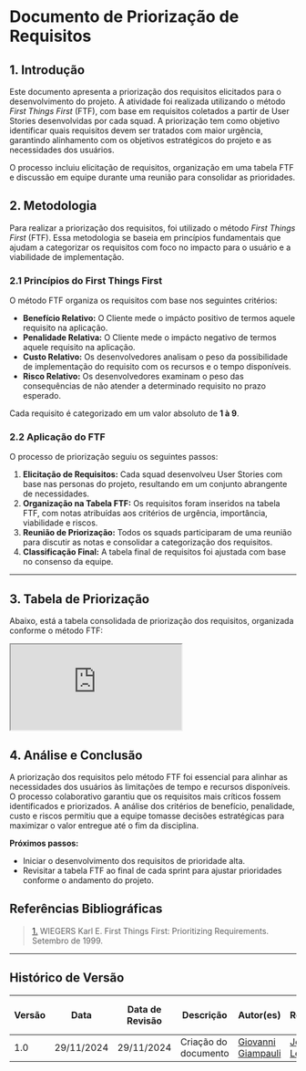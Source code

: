 # Documento de Priorização de Requisitos

## 1. Introdução

Este documento apresenta a priorização dos requisitos elicitados para o desenvolvimento do projeto. A atividade foi realizada utilizando o método *First Things First* (FTF), com base em requisitos coletados a partir de User Stories desenvolvidas por cada squad. A priorização tem como objetivo identificar quais requisitos devem ser tratados com maior urgência, garantindo alinhamento com os objetivos estratégicos do projeto e as necessidades dos usuários.

O processo incluiu elicitação de requisitos, organização em uma tabela FTF e discussão em equipe durante uma reunião para consolidar as prioridades.

## 2. Metodologia

Para realizar a priorização dos requisitos, foi utilizado o método *First Things First* (FTF). Essa metodologia se baseia em princípios fundamentais que ajudam a categorizar os requisitos com foco no impacto para o usuário e a viabilidade de implementação.

### 2.1 Princípios do First Things First

O método FTF organiza os requisitos com base nos seguintes critérios:

- **Benefício Relativo:** O Cliente mede o impácto positivo de termos aquele requisito na aplicação.
- **Penalidade Relativa:** O Cliente mede o impácto negativo de termos aquele requisito na aplicação.
- **Custo Relativo:** Os desenvolvedores analisam o peso da possibilidade de implementação do requisito com os recursos e o tempo disponíveis.
- **Risco Relativo:** Os desenvolvedores examinam o peso das consequências de não atender a determinado requisito no prazo esperado.

Cada requisito é categorizado em um valor absoluto de **1 à 9**.

### 2.2 Aplicação do FTF

O processo de priorização seguiu os seguintes passos:
1. **Elicitação de Requisitos:** Cada squad desenvolveu User Stories com base nas personas do projeto, resultando em um conjunto abrangente de necessidades.
2. **Organização na Tabela FTF:** Os requisitos foram inseridos na tabela FTF, com notas atribuídas aos critérios de urgência, importância, viabilidade e riscos.
3. **Reunião de Priorização:** Todos os squads participaram de uma reunião para discutir as notas e consolidar a categorização dos requisitos.
4. **Classificação Final:** A tabela final de requisitos foi ajustada com base no consenso da equipe.

---

## 3. Tabela de Priorização

Abaixo, está a tabela consolidada de priorização dos requisitos, organizada conforme o método FTF:

<iframe src="https://docs.google.com/spreadsheets/d/e/2PACX-1vS8wM4BYyFcbTW-PTmzqwbEM5MITbuF_7JZcKzLCP2ulqC7ru2B-BjPek-KB-zB_aopoEGa7Ss0cL3c/pubhtml?gid=0&amp;single=true&amp;widget=true&amp;headers=false"></iframe>



## 4. Análise e Conclusão

A priorização dos requisitos pelo método FTF foi essencial para alinhar as necessidades dos usuários às limitações de tempo e recursos disponíveis. O processo colaborativo garantiu que os requisitos mais críticos fossem identificados e priorizados. A análise dos critérios de benefício, penalidade, custo e riscos permitiu que a equipe tomasse decisões estratégicas para maximizar o valor entregue até o fim da disciplina.

**Próximos passos:**

- Iniciar o desenvolvimento dos requisitos de prioridade alta.
- Revisitar a tabela FTF ao final de cada sprint para ajustar prioridades conforme o andamento do projeto.



## Referências Bibliográficas

> <a id="REF1" href="https://www.processimpact.com/articles/prioritizing.pdf">1.</a> WIEGERS Karl E. First Things First: Prioritizing Requirements. Setembro de 1999.

---

## Histórico de Versão

| Versão | Data       | Data de Revisão          | Descrição            | Autor(es)                       | Revisor(es)                       | Detalhes da revisão        |
| ------ | ---------- | ------------------------ | -------------------- | ------------------------------- | --------------------------------- | -------------------------- |
| 1.0    | 29/11/2024 | 29/11/2024 | Criação do documento | [Giovanni Giampauli](https://github.com/giovanniacg)                   | [João Artur Leles](https://github.com/joao-artl)  | [23](https://github.com/UnBArqDsw2024-2/2024.2_G3_Aprender_Entrega_02/pull/23) |
